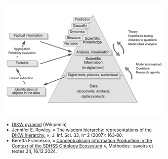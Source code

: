 


![alt text](pyramide_anglais_v2.jpg)



* [DIKW pyramid](https://en.wikipedia.org/wiki/DIKW_pyramid) (Wikipedia)
* Jennifer E. Rowley, « [The wisdom hierarchy: representations of the DIKW hierarchy.](https://doi.org/10.1177/0165551506070706) », J. Inf. Sci. 33, nᵒ 2 (2007): 163‑80.
* Beretta Francesco, « [Conceptualising Information Production in the Context of the SDHSS Ontology Ecosystem](https://doi.org/10.4000/12xqn) », Methodos : savoirs et textes 24, 16.12.2024.


